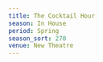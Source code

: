 ```yaml
---
title: The Cocktail Hour
season: In House
period: Spring
season_sort: 270
venue: New Theatre
---
```



